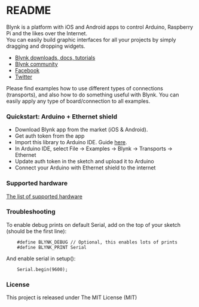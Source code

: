 # README #

Blynk is a platform with iOS and Android apps to control Arduino, Raspberry Pi and the likes over the Internet.  
You can easily build graphic interfaces for all your projects by simply dragging and dropping widgets.
* [Blynk downloads, docs, tutorials](http://www.blynk.cc)
* [Blynk community](http://community.blynk.cc)
* [Facebook](http://www.fb.com/blynkapp)
* [Twitter](http://twitter.com/blynk_app)

Please find examples how to use different types of connections (transports),
and also how to do something useful with Blynk.
You can easily apply any type of board/connection to all examples.

### Quickstart: Arduino + Ethernet shield ###

* Download Blynk app from the market (iOS & Android).
* Get auth token from the app
* Import this library to Arduino IDE. Guide [here](http://arduino.cc/en/guide/libraries).
* In Arduino IDE, select File -> Examples -> Blynk -> Transports -> Ethernet
* Update auth token in the sketch and upload it to Arduino
* Connect your Arduino with Ethernet shield to the internet

### Supported hardware ###

[The list of supported hardware](http://community.blynk.cc/t/hardware-supported-by-blynk)

### Troubleshooting ###

To enable debug prints on default Serial, add on the top of your sketch (should be the first line):

        #define BLYNK_DEBUG // Optional, this enables lots of prints
        #define BLYNK_PRINT Serial

And enable serial in setup():

        Serial.begin(9600);

### License ###

This project is released under The MIT License (MIT)
